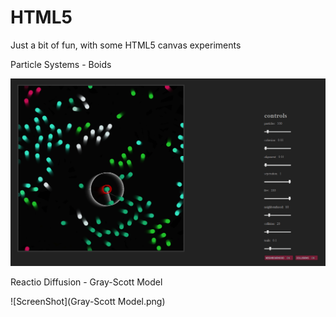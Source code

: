 HTML5
=====

Just a bit of fun, with some HTML5 canvas experiments


Particle Systems - Boids

![ScreenShot](Boids.png)

Reactio Diffusion - Gray-Scott Model

![ScreenShot](Gray-Scott Model.png)
